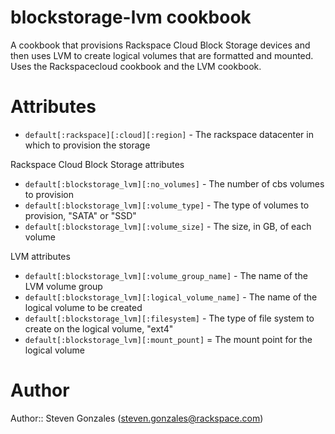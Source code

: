 # blockstorage-lvm cookbook

A cookbook that provisions Rackspace Cloud Block Storage devices and then uses LVM to create logical volumes that are formatted and mounted.  Uses the Rackspacecloud cookbook and the LVM cookbook.

# Attributes

* `default[:rackspace][:cloud][:region]` - The rackspace datacenter in which to provision the storage

Rackspace Cloud Block Storage attributes

* `default[:blockstorage_lvm][:no_volumes]` - The number of cbs volumes to provision
* `default[:blockstorage_lvm][:volume_type]` - The type of volumes to provision, "SATA" or "SSD"
* `default[:blockstorage_lvm][:volume_size]` - The size, in GB, of each volume

LVM attributes

* `default[:blockstorage_lvm][:volume_group_name]` - The name of the LVM volume group
* `default[:blockstorage_lvm][:logical_volume_name]` - The name of the logical volume to be created
* `default[:blockstorage_lvm][:filesystem]` - The type of file system to create on the logical volume,  "ext4"
* `default[:blockstorage_lvm][:mount_pount]` = The mount point for the logical volume

# Author

Author:: Steven Gonzales (<steven.gonzales@rackspace.com>)
